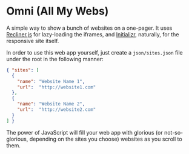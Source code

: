 # Omni (All My Webs)

A simple way to show a bunch of websites on a one-pager. It uses [Recliner.js](http://sourcey.com/recliner/) for lazy-loading the iframes, and [Initializr](http://www.initializr.com), naturally, for the responsive site itself.

In order to use this web app yourself, just create a `json/sites.json` file under the root in the following manner:

```json
{ "sites": [
  {
    "name": "Website Name 1",
    "url":  "http://website1.com"
  },
  {
    "name": "Website Name 2",
    "url":  "http://website2.com"
  }
] }
```

The power of JavaScript will fill your web app with glorious (or not-so-glorious, depending on the sites you choose) websites as you scroll to them.